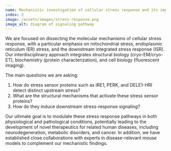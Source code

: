 ```yaml
---
name: Mechanistic investigation of cellular stress response and its implications in human disease
index: 2
image: /assets/images/stress-response.png
image_alt: diagram of signaling pathway
---
```

We are focused on dissecting the molecular mechanisms of cellular stress response, with a particular emphasis on mitochondrial stress, endoplasmic reticulum (ER) stress, and the downstream integrated stress response (ISR). Our interdisciplinary approach integrates structural biology (cryo-EM/cryo-ET), biochemistry (protein characterization), and cell biology (fluorescent imaging).

The main questions we are asking:
1.	How do stress sensor proteins such as IRE1, PERK, and DELE1-HRI detect distinct upstream stress?
2.	What are the structural mechanisms that activate these stress sensor proteins?
3.	How do they induce downstream stress-response signaling?
   
Our ultimate goal is to modulate these stress response pathways in both physiological and pathological conditions, potentially leading to the development of novel therapeutics for related human diseases, including neurodegeneration, metabolic disorders, and cancer. In addition, we have established close collaborations with experts in disease-relevant mouse models to complement our mechanistic findings.
